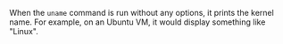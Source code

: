 When the `uname` command is run without any options, it prints the kernel name. For example, on an Ubuntu VM, it would display something like "Linux".

